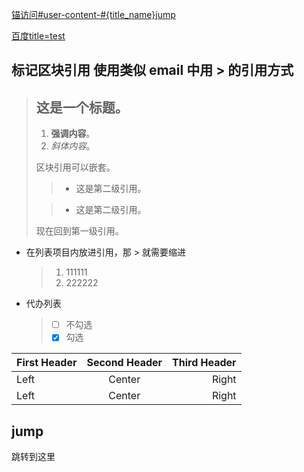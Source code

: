 [锚访问#user-content-#{title_name}jump](#user-content-jump)

[百度title=test](http://www.baidu.com "test")

## 标记区块引用 使用类似 email 中用 > 的引用方式

> ## 这是一个标题。
>
> 1. **强调内容**。
> 1. *斜体内容*。
>
> 区块引用可以嵌套。
>
> > * 这是第二级引用。
>
> > * 这是第二级引用。
>
> 现在回到第一级引用。


* 在列表项目内放进引用，那 > 就需要缩进  
  > 1. 111111  
  > 1. 222222  
  
* 代办列表  
  > - [ ] 不勾选
  > - [x] 勾选
    
First Header | Second Header | Third Header
:----------- | :-----------: | -----------:
Left         | Center        | Right
Left         | Center        | Right
    
## jump
跳转到这里
